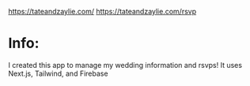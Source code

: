 https://tateandzaylie.com/
https://tateandzaylie.com/rsvp

# __Info__:
I created this app to manage my wedding information and rsvps! It uses Next.js, Tailwind, and Firebase
